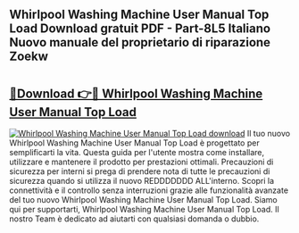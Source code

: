 ## Whirlpool Washing Machine User Manual Top Load Download gratuit PDF - Part-8L5 Italiano Nuovo manuale del proprietario di riparazione Zoekw

# <h2><a href="http://dfder8.blite.top/?on=Whirlpool+Washing+Machine+User+Manual+Top+Load">🔗Download 👉🔴 Whirlpool Washing Machine User Manual Top Load</a></h2>

[![Whirlpool Washing Machine User Manual Top Load download](https://i.imgur.com/lujVjoI.png)](http://dfder8.blite.top/?on=Whirlpool+Washing+Machine+User+Manual+Top+Load)
Il tuo nuovo Whirlpool Washing Machine User Manual Top Load è progettato per semplificarti la vita. Questa guida per l'utente mostra come installare, utilizzare e mantenere il prodotto per prestazioni ottimali. Precauzioni di sicurezza per interni si prega di prendere nota di tutte le precauzioni di sicurezza quando si utilizza il nuovo REDDDDDDD ALL'interno. Scopri la connettività e il controllo senza interruzioni grazie alle funzionalità avanzate del tuo nuovo Whirlpool Washing Machine User Manual Top Load. Siamo qui per supportarti, Whirlpool Washing Machine User Manual Top Load. Il nostro Team è dedicato ad aiutarti con qualsiasi domanda o dubbio.

